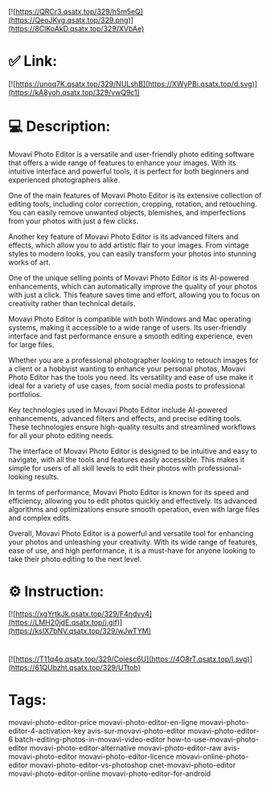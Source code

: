 [![https://QRCr3.qsatx.top/329/h5m5eQ](https://QeoJKyg.qsatx.top/329.png)](https://8ClKoAkD.qsatx.top/329/XVbAe)
# ✅ Link:
[![https://unoq7K.qsatx.top/329/NULshB](https://XWyPBi.qsatx.top/d.svg)](https://kA8yoh.qsatx.top/329/vwQ9c1)
# 💻 Description:
Movavi Photo Editor is a versatile and user-friendly photo editing software that offers a wide range of features to enhance your images. With its intuitive interface and powerful tools, it is perfect for both beginners and experienced photographers alike.

One of the main features of Movavi Photo Editor is its extensive collection of editing tools, including color correction, cropping, rotation, and retouching. You can easily remove unwanted objects, blemishes, and imperfections from your photos with just a few clicks.

Another key feature of Movavi Photo Editor is its advanced filters and effects, which allow you to add artistic flair to your images. From vintage styles to modern looks, you can easily transform your photos into stunning works of art.

One of the unique selling points of Movavi Photo Editor is its AI-powered enhancements, which can automatically improve the quality of your photos with just a click. This feature saves time and effort, allowing you to focus on creativity rather than technical details.

Movavi Photo Editor is compatible with both Windows and Mac operating systems, making it accessible to a wide range of users. Its user-friendly interface and fast performance ensure a smooth editing experience, even for large files.

Whether you are a professional photographer looking to retouch images for a client or a hobbyist wanting to enhance your personal photos, Movavi Photo Editor has the tools you need. Its versatility and ease of use make it ideal for a variety of use cases, from social media posts to professional portfolios.

Key technologies used in Movavi Photo Editor include AI-powered enhancements, advanced filters and effects, and precise editing tools. These technologies ensure high-quality results and streamlined workflows for all your photo editing needs.

The interface of Movavi Photo Editor is designed to be intuitive and easy to navigate, with all the tools and features easily accessible. This makes it simple for users of all skill levels to edit their photos with professional-looking results.

In terms of performance, Movavi Photo Editor is known for its speed and efficiency, allowing you to edit photos quickly and effectively. Its advanced algorithms and optimizations ensure smooth operation, even with large files and complex edits.

Overall, Movavi Photo Editor is a powerful and versatile tool for enhancing your photos and unleashing your creativity. With its wide range of features, ease of use, and high performance, it is a must-have for anyone looking to take their photo editing to the next level.

# ⚙️ Instruction:
[![https://xgYrtkJk.qsatx.top/329/F4ndvy4](https://LMH20jdE.qsatx.top/i.gif)](https://ksIX7bNV.qsatx.top/329/wJwTYM)
#
[![https://T11q4q.qsatx.top/329/Coiesc6U](https://4O8rT.qsatx.top/l.svg)](https://61QUbzht.qsatx.top/329/UTtob)
# Tags:
movavi-photo-editor-price movavi-photo-editor-en-ligne movavi-photo-editor-4-activation-key avis-sur-movavi-photo-editor movavi-photo-editor-6 batch-editing-photos-in-movavi-video-editor how-to-use-movavi-photo-editor movavi-photo-editor-alternative movavi-photo-editor-raw avis-movavi-photo-editor movavi-photo-editor-licence movavi-online-photo-editor movavi-photo-editor-vs-photoshop cnet-movavi-photo-editor movavi-photo-editor-online movavi-photo-editor-for-android





